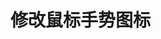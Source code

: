 # 修改鼠标手势图标

<vuep template="#current_color"></vuep>
<script v-pre type="text/x-template" id="current_color">
<style>
.icon {
  display: inline-block;
  width: 16px; 
  height: 20px;
  background-image: url(test.png);
  background-color: currentColor; /* 该颜色控制图标的颜色 */
  background-position: 0 0;
}
.link:hover {
  color: #333; /* 虽然改变的是文字颜色，但是图标颜色也一起变化了 */
}
</style>
<template>
<div class="current_color">
  <a href="##" class="link"><i class="icon"></i>返回</a>
</div>
</template>
<script>
</script>